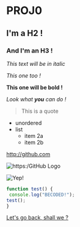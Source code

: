 

# PROJ0
## I'm a H2 !
### And I'm an H3 !



*This text will be in italic*

_This one too !_

**This one will be bold !**

*Look what **you** can do !*

> This is
> a
> quote

* unordered
* list
	* item 2a
	* item 2b

http://github.com

![https:/GitHub Logo](https://imgur.com/MkjMySg.png)

![Yep!](https://i.stack.imgur.com/1dpmw.gif)

```javascript
function test() {
 console.log("BECODED!");
test();
}
```
[Let's go back, shall we ?](/README.md)
